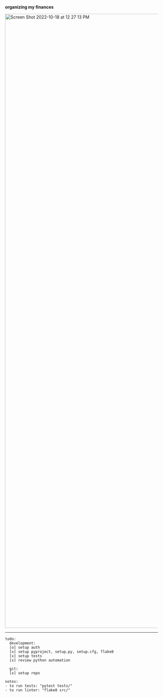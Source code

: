 **organizing my finances**

<img width="2016" alt="Screen Shot 2022-10-18 at 12 27 13 PM" src="https://user-images.githubusercontent.com/92714853/196527083-5248dedc-f1cc-4aab-b682-1db8c21727ae.png">

---

```
todo:
  development:
  [o] setup auth
  [x] setup pyproject, setup.py, setup.cfg, flake8
  [x] setup tests
  [x] review python automation

  git:
  [x] setup repo

notes:
- to run tests: "pytest tests/"
- to run linter: "flake8 src/"
```
